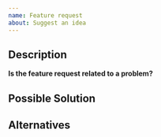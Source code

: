 ```yaml
---
name: Feature request
about: Suggest an idea
---
```


<!--- Provide a general summary of the request in the title above -->

## Description
<!-- Give a clear and concise description of what new feature -->
<!-- you'd like np to have -->

**Is the feature request related to a problem?**
<!-- Describe what the problem is (e.g. I'm always frustrated when [...]) -->

## Possible Solution
<!-- Tell us how you think the feature should be implemented -->

## Alternatives 
<!-- Include any alternative solutions and features you've considered -->
